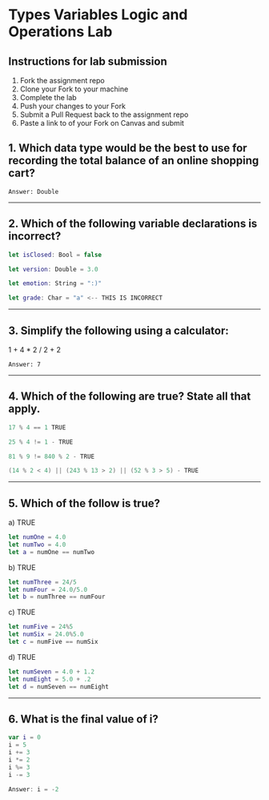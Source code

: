 # Types Variables Logic and Operations Lab

## Instructions for lab submission

1. Fork the assignment repo
1. Clone your Fork to your machine
1. Complete the lab
1. Push your changes to your Fork
1. Submit a Pull Request back to the assignment repo
1. Paste a link to of your Fork on Canvas and submit

## 1. Which data type would be the best to use for recording the total balance of an online shopping cart?
```
Answer: Double
```

***
## 2. Which of the following variable declarations is **incorrect**?

```swift
let isClosed: Bool = false

let version: Double = 3.0

let emotion: String = ":)"

let grade: Char = "a" <-- THIS IS INCORRECT
```

***
## 3. Simplify the following using a calculator:

1 + 4 * 2 / 2 + 2 
```
Answer: 7
```
***
## 4. Which of the following are true? State all that apply.

```swift
17 % 4 == 1 TRUE

25 % 4 != 1 - TRUE

81 % 9 != 840 % 2 - TRUE

(14 % 2 < 4) || (243 % 13 > 2) || (52 % 3 > 5) - TRUE
```

***
## 5. Which of the follow is true?

a) TRUE
```swift
let numOne = 4.0
let numTwo = 4.0
let a = numOne == numTwo
```
b) TRUE
```swift
let numThree = 24/5
let numFour = 24.0/5.0
let b = numThree == numFour
```
c) TRUE
```swift
let numFive = 24%5
let numSix = 24.0%5.0
let c = numFive == numSix
```
d) TRUE
```swift
let numSeven = 4.0 + 1.2
let numEight = 5.0 + .2
let d = numSeven == numEight
```

***
## 6. What is the final value of i?

```swift
var i = 0
i = 5
i += 3
i *= 2
i %= 3
i -= 3

Answer: i = -2
```
